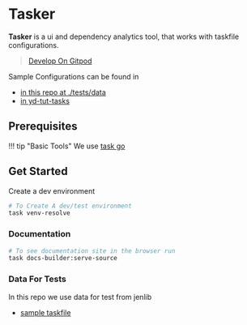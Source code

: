 # Tasker

**Tasker**  is a ui and dependency analytics tool,
that works with taskfile configurations.

> [Develop On Gitpod](https://www.gitpod.io/#https://github.com/ydzvulon/tasker)

Sample Configurations can be found in

- [in this repo at ./tests/data](./tests/data)
- [in yd-tut-tasks](http://yairdar.github.io/ydu-tasfile-tut)

## Prerequisites

!!! tip "Basic Tools"
    We use [task go](http://taskfile.dev)

## Get Started

Create a dev environment

```bash
# To Create A dev/test environment
task venv-resolve

```
### Documentation

```bash
# To see documentation site in the browser run
task docs-builder:serve-source
```

### Data For Tests

In this repo we use data for test from jenlib

- [sample taskfile](./tests/data/sample-task/Taskfile.yml)

